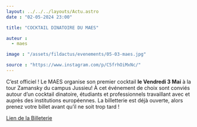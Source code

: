 ```yaml
---
layout: ../../../layouts/Actu.astro
date : "02-05-2024 23:00"

title: "COCKTAIL DINATOIRE DU MAES"

auteur :
  - maes

image : "/assets/fildactus/evenements/05-03-maes.jpg"

source : "https://www.instagram.com/p/C5frhOiMxNc/"
---
```


C’est officiel ! Le MAES organise son premier cocktail __le Vendredi 3 Mai__ à la tour Zamansky du campus Jussieu! À cet événement de choix sont conviés autour d’un cocktail dinatoire, étudiants et professionnels travaillant avec et auprès des institutions européennes. La billetterie est déjà ouverte, alors prenez votre billet avant qu’il ne soit trop tard !

[Lien de la Billeterie](https://www.helloasso.com/associations/association-du-master-affaires-europeennes-de-la-sorbonne-maes/evenements/cocktail-europe-1)